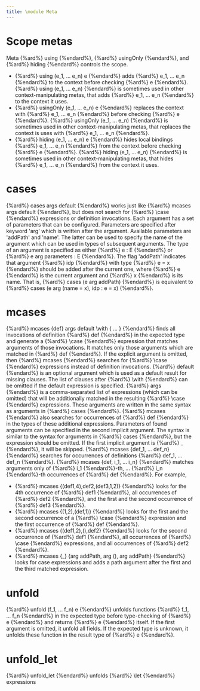 ```yaml
---
title: \module Meta
---
```


# Scope metas

Meta {%ard%} using {%endard%}, {%ard%} usingOnly {%endard%}, and {%ard%} hiding {%endard%} controls the scope.

+ {%ard%} using (e_1, ... e_n) e {%endard%} adds {%ard%} e_1, ... e_n {%endard%} to the context before checking {%ard%} e {%endard%}.
  {%ard%} using (e_1, ... e_n) {%endard%} is sometimes used in other context-manipulating metas,
  that adds {%ard%} e_1, ... e_n {%endard%} to the context it uses.
+ {%ard%} usingOnly (e_1, ... e_n) e {%endard%} replaces the context with {%ard%} e_1, ... e_n {%endard%} before checking {%ard%} e {%endard%}.
  {%ard%} usingOnly (e_1, ... e_n) {%endard%} is sometimes used in other context-manipulating metas,
  that replaces the context is uses with {%ard%} e_1, ... e_n {%endard%}.
+ {%ard%} hiding (e_1, ... e_n) e {%endard%} hides local bindings {%ard%} e_1, ... e_n {%endard%} from the context before checking {%ard%} e {%endard%}.
  {%ard%} hiding (e_1, ... e_n) {%endard%} is sometimes used in other context-manipulating metas,
  that hides {%ard%} e_1, ... e_n {%endard%} from the context it uses.

# cases

{%ard%} cases args default {%endard%} works just like {%ard%} mcases args default {%endard%}, but does not search for {%ard%} \case {%endard%} expressions or definition invocations.
Each argument has a set of parameters that can be configured.
Parameters are specified after keyword 'arg' which is written after the argument.
Available parameters are 'addPath' and 'name'.
The latter can be used to specify the name of the argument which can be used in types of subsequent arguments.
The type of an argument is specified as either {%ard%} e : E {%endard%} or {%ard%} e arg parameters : E {%endard%}.
The flag 'addPath' indicates that argument {%ard%} idp {%endard%} with type {%ard%} e = x {%endard%} should be added after the current one, where {%ard%} e {%endard%} is the current argument and {%ard%} x {%endard%} is its name.
That is, {%ard%} cases (e arg addPath) {%endard%} is equivalent to {%ard%} cases (e arg (name = x), idp : e = x) {%endard%}.

# mcases

{%ard%} mcases {def} args default \with { ... } {%endard%} finds all invocations of definition {%ard%} def {%endard%} in the expected type and generate a {%ard%} \case {%endard%} expression that matches arguments of those invocations.
It matches only those arguments which are matched in {%ard%} def {%endard%}.
If the explicit argument is omitted, then {%ard%} mcases {%endard%} searches for {%ard%} \case {%endard%} expressions instead of definition invocations.
{%ard%} default {%endard%} is an optional argument which is used as a default result for missing clauses.
The list of clauses after {%ard%} \with {%endard%} can be omitted if the default expression is specified.
{%ard%} args {%endard%} is a comma-separated list of expressions (which can be omitted) that will be additionally matched in the resulting {%ard%} \case {%endard%} expressions.
These arguments are written in the same syntax as arguments in {%ard%} cases {%endard%}.
{%ard%} mcases {%endard%} also searches for occurrences of {%ard%} def {%endard%} in the types of these additional expressions.
Parameters of found arguments can be specified in the second implicit argument.
The syntax is similar to the syntax for arguments in {%ard%} cases {%endard%}, but the expression should be omitted.
If the first implicit argument is {%ard%} _ {%endard%}, it will be skipped.
{%ard%} mcases {def_1, ... def_n} {%endard%} searches for occurrences of definitions {%ard%} def_1, ... def_n {%endard%}.
{%ard%} mcases {def, i_1, ... i_n} {%endard%} matches arguments only of {%ard%} i_1 {%endard%}-th, ... {%ard%} i_n {%endard%}-th occurrences of {%ard%} def {%endard%}.
For example,
* {%ard%} mcases {(def1,4),def2,(def3,1,2)} {%endard%} looks for the 4th occurrence of {%ard%} def1 {%endard%}, all occurrences of {%ard%} def2 {%endard%}, and the first and the second occurrence of {%ard%} def3 {%endard%}.
* {%ard%} mcases {(1,2),(def,1)} {%endard%} looks for the first and the second occurrence of a {%ard%} \case {%endard%} expression and the first occurrence of {%ard%} def {%endard%}.
* {%ard%} mcases {(def1,2),(),def2} {%endard%} looks for the second occurrence of {%ard%} def1 {%endard%}, all occurrences of {%ard%} \case {%endard%} expressions, and all occurrences of {%ard%} def2 {%endard%}.
* {%ard%} mcases {_} {arg addPath, arg (), arg addPath} {%endard%} looks for case expressions and adds a path argument after the first and the third matched expression.

# unfold

{%ard%} unfold (f_1, ... f_n) e {%endard%} unfolds functions {%ard%} f_1, ... f_n {%endard%} in the expected type before type-checking of {%ard%} e {%endard%} and returns {%ard%} e {%endard%} itself.
If the first argument is omitted, it unfold all fields.
If the expected type is unknown, it unfolds these function in the result type of {%ard%} e {%endard%}.

# unfold_let

{%ard%} unfold_let {%endard%} unfolds {%ard%} \let {%endard%} expressions
